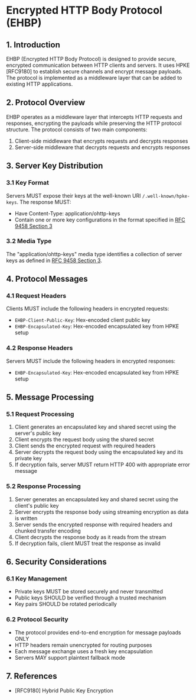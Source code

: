 # Encrypted HTTP Body Protocol (EHBP)

## 1. Introduction

EHBP (Encrypted HTTP Body Protocol) is designed to provide secure, encrypted communication between HTTP clients and servers. It uses HPKE [RFC9180] to establish secure channels and encrypt message payloads. The protocol is implemented as a middleware layer that can be added to existing HTTP applications.

## 2. Protocol Overview

EHBP operates as a middleware layer that intercepts HTTP requests and responses, encrypting the payloads while preserving the HTTP protocol structure. The protocol consists of two main components:

1. Client-side middleware that encrypts requests and decrypts responses
2. Server-side middleware that decrypts requests and encrypts responses

## 3. Server Key Distribution

### 3.1 Key Format

Servers MUST expose their keys at the well-known URI `/.well-known/hpke-keys`. The response MUST:
- Have Content-Type: application/ohttp-keys  
- Contain one or more key configurations in the format specified in [RFC 9458 Section 3](https://www.ietf.org/rfc/rfc9458.html#section-3)

### 3.2 Media Type

The "application/ohttp-keys" media type identifies a collection of server keys as defined in [RFC 9458 Section 3](https://www.ietf.org/rfc/rfc9458.html#section-3).

## 4. Protocol Messages

### 4.1 Request Headers

Clients MUST include the following headers in encrypted requests:
- `EHBP-Client-Public-Key`: Hex-encoded client public key
- `EHBP-Encapsulated-Key`: Hex-encoded encapsulated key from HPKE setup

### 4.2 Response Headers

Servers MUST include the following headers in encrypted responses:
- `EHBP-Encapsulated-Key`: Hex-encoded encapsulated key from HPKE setup

## 5. Message Processing

### 5.1 Request Processing

1. Client generates an encapsulated key and shared secret using the server's public key
2. Client encrypts the request body using the shared secret
3. Client sends the encrypted request with required headers
4. Server decrypts the request body using the encapsulated key and its private key
5. If decryption fails, server MUST return HTTP 400 with appropriate error message

### 5.2 Response Processing

1. Server generates an encapsulated key and shared secret using the client's public key
2. Server encrypts the response body using streaming encryption as data is written
3. Server sends the encrypted response with required headers and chunked transfer encoding
4. Client decrypts the response body as it reads from the stream
5. If decryption fails, client MUST treat the response as invalid

## 6. Security Considerations

### 6.1 Key Management

- Private keys MUST be stored securely and never transmitted
- Public keys SHOULD be verified through a trusted mechanism
- Key pairs SHOULD be rotated periodically

### 6.2 Protocol Security

- The protocol provides end-to-end encryption for message payloads ONLY
- HTTP headers remain unencrypted for routing purposes
- Each message exchange uses a fresh key encapsulation
- Servers MAY support plaintext fallback mode

## 7. References

- [RFC9180] Hybrid Public Key Encryption
